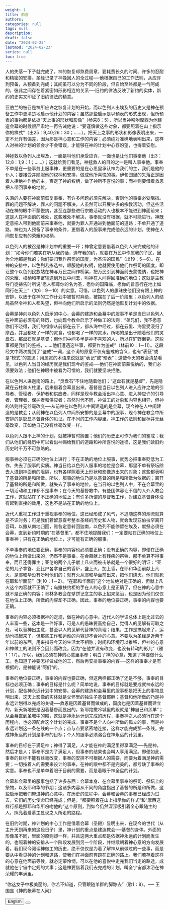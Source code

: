 ```yaml
---
weight: 1
title: 前言
authors: 
categories: null
tags: null
description: 
draft: false
date: "2024-02-23"
lastmod: "2024-02-23"
series: null
toc: true
---
```


<!--more-->

人的失落一下子就完成了，神的恢复却煞费周章，要耗费长久的时间、许多的忍耐和精密的安排。圣经记录了神挽回人的全过程──他根据自己的工作法则，从应许到预备，从预备到完成；其间虽可以分为不同的阶段，但自始至终都是一气呵成的，彼此之间存在着紧密如形影相连的关系──旧约的律法反映了新约的实体，新约的史实又印证了旧约律法的精意。

  亚伯兰的被召是神所应许之恢复计划的开始，而以色列人出埃及的历史又是神在预备工作中更清楚地启示他计划的内容；虽然那些启示是以预表的形式出现，但所预表的事物都是依据“天上事的形状和影像”（参来8：5），所以当神吩咐摩西为他建造会幕的时候很严肃地一再告诫他说：“要谨慎做这些对象，都要照着在山上指示你的样式”（出25：9,40;26：30；……）。把天上之事的形状和影像表明出来，一定不允许有偏差，因为那是神心意和工作的内容；必须绝对准确地表明出来，这样人对神的计划的领会才不会错误，才能够在神的计划中心存盼望，也得着安慰。

  神拯救以色列人出埃及，一面是叫他们承受应许，一面也是让他们事奉他（出3：12;8：1;9：1；……）；这就给我们看见，神拯救人的目的之一是叫人事奉他。事奉不单是在一些事务上服事神，更重要的是在心思里承认神为我们的主，我们是他的仆人；要接受并顺服他的权柄和安排，做成他所喜悦的事。伊甸园里的失落正是因着人拒绝神作他的主，否定了神的权柄，做了神所不喜悦的事；而神则要借着救恩把人带回事奉的地位。

  失落的人要在神面前恢复事奉，有许多问题必须先解决，否则他的事奉必受阻挡。罪的问题不解决，罪人的问题不解决，人虽然可以开展许多的宗教活动，但这些活动在神的眼中不蒙悦纳，甚至连那些进行宗教活动的人也根本不能进到神面前来；这是人在神面前的难处，这些难处不解决，事奉就没有根据，就不可能进行。神既定意把人带到他面前来事奉他，就要为罪人开通进到他面前的道路；不单开通了道路，神也为人预备了事奉的条件，更借着人的服事来完成他永远的计划，使神在人间恢复应有的荣耀和权柄。

  以色列人的被召是神计划中的重要一环；神曾定意要借着以色列人来完成他的计划：“如今你们若实在听从我的话，遵守我的约，就要在万民中作属我的子民，因为全地都是我的；你们要归我作祭司的国度，为圣洁的国民”（出19：5－6）。在神的安排中，以色列若拣选神，顺服他的权柄，他就要使用他们作祭司的国度，即让整个以色列民族站在神与万民之间作桥梁，把万民引到神面前去蒙悦纳，也把神的荣耀、权柄和丰富输送到万民中间去，叫神在人间得回准确的地位；这就是主教导门徒祷告时所说“愿人都尊你的名为圣，愿你的国降临，愿你的旨意行在地上如同行在天上”（太6：9－10）的实意。可惜，以色列人的愚昧使他们没有跟上神的安排，以致于在神的工作计划中被暂时弃绝，被摆在了后一阶段里；以色列人的结局虽然令神和人都失望，但神向他们所启示的法则仍然是他恢复计划中的依据。

  会幕是神向以色列人启示的中心，会幕的建造和会幕中的服事不单是当日以色列人在神面前必须有的经历，也向现今教会启示了神做工的法则：“弟兄们，我不愿意你们不晓得，我们的祖宗从前都在云下，都从海中经过，都在云里、海里受浸归了摩西，并且都吃了一样的灵食，也都喝了一样的灵水，所喝的是出于随着他们的灵盘石，那盘石就是基督；但他们中间多半是神不喜欢的人，所以在旷野倒毙。这些事都是我们的鉴戒，……他们遭遇这些事，都要作为鉴戒”（林前10：1－11）。这段经文中两次提到了“鉴戒”一词，这个词的原意不仅有鉴戒的含义，也有“表征”或是“模式”的意思；用属灵的术语来说就是“表记”或“预表”；这使今天的教会清楚看见，以色列人当日的经历就是我们现今的鉴戒──他们在神面前蒙悦纳的，我们必须要效法；他们在神眼中被看为可憎的，我们就要坚决拒绝。

  在以色列人进迦南的路上，“灵盘石”不住地随着他们；“这盘石就是基督”，先是隐藏在云柱和火柱里，后来借着会幕显出来。基督是当日以色列人进入应许之地的引导者、管理者、保护者和供应者，同样是现今教会活出神心意、进入神应许的引导者、管理者、保护者和供应者；虽然时代不同，神做工的对象和内容也相异，但神的法则并无丝毫改变──从前神在以色列人中间建造的是会幕，现今神在人中间建造的是教会；从前神在以色列人中间所安排的是会幕中的服事，现今神在教会中所安排的是彰显基督身体的见证。在不同的工作内容里，神工作的法则和目标并无丝毫改变，正如他自己没有丝毫改变一样。

  以色列人跟不上神的计划，就被神暂时搁置；他们的历史正可作为我们的鉴戒；我们从他们的经历中可以看出神赐给我们的道路和神所喜悦的途径，这是我们读旧约历史时千万不可忽略的。

  服事神必须在正确的地位上进行；不在正确的地位上服事，就势必把事奉贬低为工作，失去了服事的实质。神当日给以色列人服事的地位是会幕，那里不单有祭坛除去人进到神面前的阻隔，也有各样照着天上形状和影像造出来的对象；这些都表明了基督的所是和所做。所以，服事的地位乃是以基督的所是和所做为依据的；离开了基督的所是和所做，就失去了事奉的地位。在当日的以色列人中，不在会幕里的一切活动和工作都不是事奉；在今天的基督教中，有些团体容让不信的人介入教会工作，这就站在了不正确的地位上；有许多所谓的基督教工作，对建立基督身体没有起到直接的效用，这也不是站在正确的地位上。

  近代人重视工作过于重视事奉的地位，这已经形成了风气，不追随这样的潮流就算是不识时务；可是我们若留意查考整本圣经的历史和人物，就会发现亚伯拉罕离开吾珥，以撒从南地归回，雅各定意转回迦南，以色列不能停留在埃及，献祭必须在会幕，直到新约时期的“在基督里”，都不住地提醒我们：一定要站在正确的地位上事奉神；只有在正确的地位上，才可能有正确的服事。

  不单事奉的地位要正确，事奉的内容也必须要正确；没有正确的内容，即便在正确的地位上所做出来的，仍然不是事奉。在会幕献上有残疾的祭牲，那不单算不得事奉，而且还得罪主；亚伦的两个儿子献上凡火而被击杀就是一个很好的明证：“亚伦的儿子拿答、亚比户各拿自己的香炉，盛上火，加上香，在耶和华面前献上凡火，是耶和华没有吩咐他们的；就有火从耶和华面前出来，把他们烧灭，他们就死在耶和华面前”（利10：1－2）。“在耶和华面前”这个地位绝对是正确的，但献上凡火这个内容就不正确了；乌撒扶约柜的手在人的心意上是正确了，但在神的心意中就不是正确的内容；哥林多教会在擘饼记念主的事上招来惩治，也是因为他们仅仅在地位上正确，所做的内容却不正确。因此，事奉的地位要正确，事奉的内容也要正确。

  事奉的内容必须根据神的定规，做在神的心意中。近代人的学识总体上是比过去的人丰富一些，这本是一件好事，可是人的愚昧要高抬自己，觉得人的见解有可取之处，可以替神出主意，甚至以人的见解代替神的真理；结果，工作是搞起来了，运动也搞起来了，但那些工作和运动的内容却不合神的心意。不要以为圣经是近两千年以前的东西，用来指导今天的生活太不相称；时间和环境可以推移，但神的心意和神做工的法则不会因此而改变，因为“在他并没有改变，也没有转动的影儿”（雅1：17）。所以，我们必须在神的心意里事奉；明白了神的心意，知道了神要做什么工，也知道了神要怎样做成他的工，然后再安排事奉的内容──这样的事奉才是有根据的，是神能说“阿们”的。

  事奉的地位要正确，事奉的内容也要正确，但这两样都正确了还是不够，事奉的目标也必须正确；事奉的目标是什么呢？简单地说，事奉的目标就是要成就神永远的计划，配合神永远计划中的安排。会幕的建造和会幕里的服事都是把天上的事物显明出来，这天上影像的实体就是父怀里的独生子基督耶稣；基督和他所做的乃是神永远计划得以完成的关键──救恩是因着基督而做成的，国度也是因着基督而建立的，新天新地更是因着基督而显出的，新耶路撒冷城里的殿就是“神自己和羔羊”；从会幕直到圣城中的殿，这就是神永远计划完成的历程，事奉神之人必须行在这个历程内，也必须配合这个计划的完成。事奉不是个人向神所做的孤立的事，而是神永远计划这一条在线的一个点；点与点要紧密地连接，这样才能完成那一条线。完成神永远的计划是事奉的目标；个人的服事必须溶合在神永远的计划里。

  事奉的目标在于满足神；神得了满足，人才能在神的满足里得享满足──先是神，然后才是人；事奉不是为了满足人，但事奉的结果也会叫人享用满足。即便如此，事奉的目标不能有丝毫改变，事奉的安排不可根据人的需要，而要为着满足神的需要；一切按着人的需要来设计的事奉，在神的眼中都不是完美的，都亏缺了事奉的实意。事奉也不是单单着眼于目前的需要，而是着眼于神全盘的计划。

  会幕和会幕里的服事包括了许多东西：会幕本身、在会幕里事奉的祭司、祭坛上的祭物，以及耶和华的节期；这诸多内容从不同的角度指出了基督的所是和所做，这些启示把我们带进神的心意中。在历史的进程中，会幕和会幕的事奉已经成为过去，它们的历史使命已经完成；但是，“都要照着在山上指示你的样式”和“摩西这样行都是照耶和华所吩咐他的”这个原则，到如今仍然深深吸引着全心跟随主的人，照亮着爱慕主显现之人所走的路程。

  在旧约时期，神计划的中心工作是借着会幕（圣殿）显明出来，在现今的世代（从主升天到再来的这段日子）里，神计划的重点是建造教会──基督的身体。外面的形像虽不同，里面的原则却一样，并且这两大重点都是依据神永远的计划而发生的，也照着神的安排从一个阶段发展到另一个阶段，并继续朝着神心意的方向发展着。我们现今阅读神做工的历史，绝不仅仅是为着了解神从前做过的一些事，而是要从中看见神的计划和道路，使我们在神面前奔跑在正确的路上。我们若存着这样的心意在他面前等候，就必定蒙怜悯，可以在他的喜悦中走完我们当走的路途，成就他在宇宙中定规的大事；这是神要借着我们去完成的计划，叫全宇宙都沐浴在神荣耀的丰满里。

   “你这女子中极美丽的，你若不知道，只管跟随羊群的脚踪去”（歌1：8）。── 王国显《神的帐幕在人间》


<!-- Tab links -->
<div class="tab">
  <button class="tablinks active" onclick="tablabel(event, 'english')">English</button>
  <button class="tablinks" onclick="tablabel(event, 'chinese')"></button>
  
</div>

<!-- Tab content -->
<div id="english" class="tabcontent" style="display:block">

</div>

<div id="chinese" class="tabcontent">
  <h2></h2>
</div>
